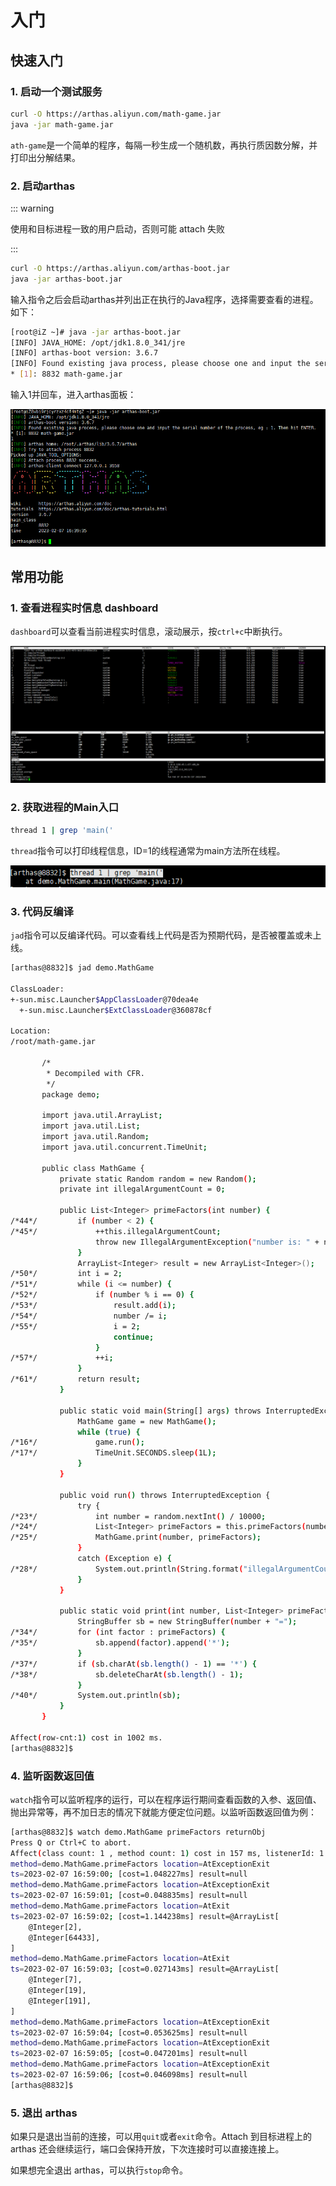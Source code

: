 # 入门

## 快速入门

### 1. 启动一个测试服务

```sh
curl -O https://arthas.aliyun.com/math-game.jar
java -jar math-game.jar
```

`ath-game`是一个简单的程序，每隔一秒生成一个随机数，再执行质因数分解，并打印出分解结果。

### 2. 启动arthas

::: warning

使用和目标进程一致的用户启动，否则可能 attach 失败

:::

```sh
curl -O https://arthas.aliyun.com/arthas-boot.jar
java -jar arthas-boot.jar
```

输入指令之后会启动arthas并列出正在执行的Java程序，选择需要查看的进程。如下：

```sh
[root@iZ ~]# java -jar arthas-boot.jar 
[INFO] JAVA_HOME: /opt/jdk1.8.0_341/jre
[INFO] arthas-boot version: 3.6.7
[INFO] Found existing java process, please choose one and input the serial number of the process, eg : 1. Then hit ENTER.
* [1]: 8832 math-game.jar
```

输入1并回车，进入arthas面板：

![image-20230207164338150](https://raw.githubusercontent.com/ying010/pic-repo/master/img/2023/02/07/20230207-164339.png)

## 常用功能

### 1. 查看进程实时信息 dashboard

`dashboard`可以查看当前进程实时信息，滚动展示，按`ctrl+c`中断执行。

![image-20230207164847813](https://raw.githubusercontent.com/ying010/pic-repo/master/img/2023/02/07/20230207-164848.png)

### 2. 获取进程的Main入口

```sh
thread 1 | grep 'main('
```

`thread`指令可以打印线程信息，ID=1的线程通常为main方法所在线程。

![image-20230207165436483](https://raw.githubusercontent.com/ying010/pic-repo/master/img/2023/02/07/20230207-165437.png)

### 3. 代码反编译

`jad`指令可以反编译代码。可以查看线上代码是否为预期代码，是否被覆盖或未上线。

```sh
[arthas@8832]$ jad demo.MathGame

ClassLoader:                                                                                                                                                                                                                                                                  
+-sun.misc.Launcher$AppClassLoader@70dea4e                                                                                                                                                                                                                                    
  +-sun.misc.Launcher$ExtClassLoader@360878cf                                                                                                                                                                                                                                 

Location:                                                                                                                                                                                                                                                                     
/root/math-game.jar                                                                                                                                                                                                                                                           

       /*
        * Decompiled with CFR.
        */
       package demo;
       
       import java.util.ArrayList;
       import java.util.List;
       import java.util.Random;
       import java.util.concurrent.TimeUnit;
       
       public class MathGame {
           private static Random random = new Random();
           private int illegalArgumentCount = 0;
       
           public List<Integer> primeFactors(int number) {
/*44*/         if (number < 2) {
/*45*/             ++this.illegalArgumentCount;
                   throw new IllegalArgumentException("number is: " + number + ", need >= 2");
               }
               ArrayList<Integer> result = new ArrayList<Integer>();
/*50*/         int i = 2;
/*51*/         while (i <= number) {
/*52*/             if (number % i == 0) {
/*53*/                 result.add(i);
/*54*/                 number /= i;
/*55*/                 i = 2;
                       continue;
                   }
/*57*/             ++i;
               }
/*61*/         return result;
           }
       
           public static void main(String[] args) throws InterruptedException {
               MathGame game = new MathGame();
               while (true) {
/*16*/             game.run();
/*17*/             TimeUnit.SECONDS.sleep(1L);
               }
           }
       
           public void run() throws InterruptedException {
               try {
/*23*/             int number = random.nextInt() / 10000;
/*24*/             List<Integer> primeFactors = this.primeFactors(number);
/*25*/             MathGame.print(number, primeFactors);
               }
               catch (Exception e) {
/*28*/             System.out.println(String.format("illegalArgumentCount:%3d, ", this.illegalArgumentCount) + e.getMessage());
               }
           }
       
           public static void print(int number, List<Integer> primeFactors) {
               StringBuffer sb = new StringBuffer(number + "=");
/*34*/         for (int factor : primeFactors) {
/*35*/             sb.append(factor).append('*');
               }
/*37*/         if (sb.charAt(sb.length() - 1) == '*') {
/*38*/             sb.deleteCharAt(sb.length() - 1);
               }
/*40*/         System.out.println(sb);
           }
       }

Affect(row-cnt:1) cost in 1002 ms.
[arthas@8832]$ 

```

### 4. 监听函数返回值

`watch`指令可以监听程序的运行，可以在程序运行期间查看函数的入参、返回值、抛出异常等，再不加日志的情况下就能方便定位问题。以监听函数返回值为例：

```sh
[arthas@8832]$ watch demo.MathGame primeFactors returnObj
Press Q or Ctrl+C to abort.
Affect(class count: 1 , method count: 1) cost in 157 ms, listenerId: 1
method=demo.MathGame.primeFactors location=AtExceptionExit
ts=2023-02-07 16:59:00; [cost=1.048227ms] result=null
method=demo.MathGame.primeFactors location=AtExceptionExit
ts=2023-02-07 16:59:01; [cost=0.048835ms] result=null
method=demo.MathGame.primeFactors location=AtExit
ts=2023-02-07 16:59:02; [cost=1.144238ms] result=@ArrayList[
    @Integer[2],
    @Integer[64433],
]
method=demo.MathGame.primeFactors location=AtExit
ts=2023-02-07 16:59:03; [cost=0.027143ms] result=@ArrayList[
    @Integer[7],
    @Integer[19],
    @Integer[191],
]
method=demo.MathGame.primeFactors location=AtExceptionExit
ts=2023-02-07 16:59:04; [cost=0.053625ms] result=null
method=demo.MathGame.primeFactors location=AtExceptionExit
ts=2023-02-07 16:59:05; [cost=0.047201ms] result=null
method=demo.MathGame.primeFactors location=AtExceptionExit
ts=2023-02-07 16:59:06; [cost=0.046098ms] result=null
[arthas@8832]$ 
```

### 5. 退出 arthas

如果只是退出当前的连接，可以用`quit`或者`exit`命令。Attach 到目标进程上的 arthas 还会继续运行，端口会保持开放，下次连接时可以直接连接上。

如果想完全退出 arthas，可以执行`stop`命令。
